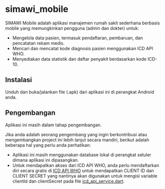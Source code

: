 # simawi_mobile

SIMAWI Mobile adalah aplikasi manajemen rumah sakit sederhana berbasis mobile yang
memungkinkan pengguna (admin dan dokter) untuk:
- Mengelola data pasien, termasuk pendaftaran, pembaruan, dan pencatatan rekam
medis.
- Mencari dan mencatat kode diagnosis pasien menggunakan ICD API WHO.
- Menyediakan data statistik dan daftar penyakit berdasarkan kode ICD-10.

## Instalasi

Unduh dan buka/jalankan file (.apk) dari aplikasi ini di perangkat Android anda.

## Pengembangan

Aplikasi ini masih dalam tahap pengembangan.

Jika anda adalah seorang pengembang yang ingin berkontribusi atau mengembangkan project ini lebih lanjut secara mandiri, berikut adalah beberapa hal yang perlu anda perhatikan:
- Aplikasi ini masih menggunakan database lokal di perangkat seluler dimana aplikasi ini dipasangkan.
- Untuk mendapatkan akses dari ICD API WHO, anda perlu mendaftarkan diri secara gratis di [ICD API WHO](https://icd.who.int/icdapi) untuk mendapatkan CLIENT ID dan CLIENT SECRET yang nantinya akan digunakan untuk mengisi variable clientId dan clientSecret pada file [icd_api_service.dart](https://github.com/pramana0361/samawi_mobile/blob/main/lib/services/icd_api_service.dart).


